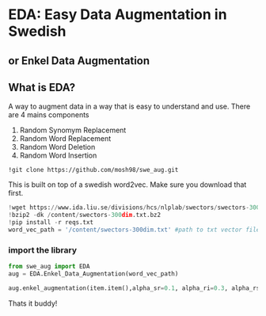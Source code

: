 # EDA: Easy Data Augmentation in Swedish
## or Enkel Data Augmentation


## What is EDA?
A way to augment data in a way that is easy to understand and use. There are 4 mains components
1. Random Synomym Replacement
2. Random Word Replacement
3. Random Word Deletion
4. Random Word Insertion

``!git clone https://github.com/mosh98/swe_aug.git``

This is built on top of a swedish word2vec. Make sure you download that first.


````python
!wget https://www.ida.liu.se/divisions/hcs/nlplab/swectors/swectors-300dim.txt.bz2
!bzip2 -dk /content/swectors-300dim.txt.bz2
!pip install -r reqs.txt
word_vec_path = '/content/swectors-300dim.txt' #path to txt vector file
````


### import the library 
```python
from swe_aug import EDA
aug = EDA.Enkel_Data_Augmentation(word_vec_path)

aug.enkel_augmentation(item.item(),alpha_sr=0.1, alpha_ri=0.3, alpha_rs=0.2, alpha_rd=0.1, num_aug=4)
```


Thats it buddy!
